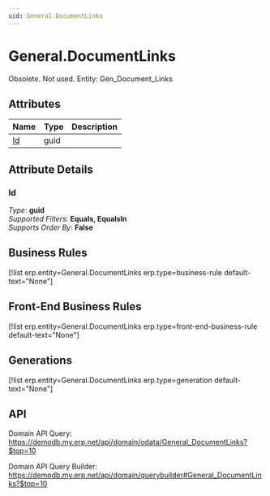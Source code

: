 ```yaml
---
uid: General.DocumentLinks
---
```

# General.DocumentLinks

Obsolete. Not used. Entity: Gen_Document_Links

## Attributes

| Name | Type | Description |
| ---- | ---- | --- |
| [Id](General.DocumentLinks.md#Id) | guid |  


## Attribute Details

### Id

_Type_: **guid**  
_Supported Filters_: **Equals, EqualsIn**  
_Supports Order By_: **False**  



## Business Rules

[!list erp.entity=General.DocumentLinks erp.type=business-rule default-text="None"]

## Front-End Business Rules

[!list erp.entity=General.DocumentLinks erp.type=front-end-business-rule default-text="None"]

## Generations

[!list erp.entity=General.DocumentLinks erp.type=generation default-text="None"]

## API

Domain API Query:
<https://demodb.my.erp.net/api/domain/odata/General_DocumentLinks?$top=10>

Domain API Query Builder:
<https://demodb.my.erp.net/api/domain/querybuilder#General_DocumentLinks?$top=10>

